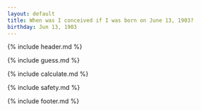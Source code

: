 ```yaml
---
layout: default
title: When was I conceived if I was born on June 13, 1903?
birthday: Jun 13, 1903
---
```


{% include header.md %}

{% include guess.md %}

{% include calculate.md %}

{% include safety.md %}

{% include footer.md %}



